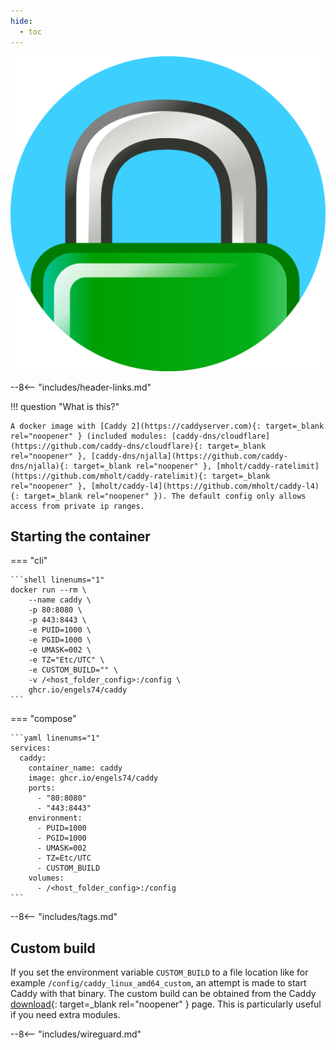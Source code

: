```yaml
---
hide:
  - toc
---
```


<div class="image-logo"><img src="/img/image-logos/caddy.svg" alt="logo"></div>

--8<-- "includes/header-links.md"

!!! question "What is this?"

    A docker image with [Caddy 2](https://caddyserver.com){: target=_blank rel="noopener" } (included modules: [caddy-dns/cloudflare](https://github.com/caddy-dns/cloudflare){: target=_blank rel="noopener" }, [caddy-dns/njalla](https://github.com/caddy-dns/njalla){: target=_blank rel="noopener" }, [mholt/caddy-ratelimit](https://github.com/mholt/caddy-ratelimit){: target=_blank rel="noopener" }, [mholt/caddy-l4](https://github.com/mholt/caddy-l4){: target=_blank rel="noopener" }). The default config only allows access from private ip ranges.

## Starting the container

=== "cli"

    ```shell linenums="1"
    docker run --rm \
        --name caddy \
        -p 80:8080 \
        -p 443:8443 \
        -e PUID=1000 \
        -e PGID=1000 \
        -e UMASK=002 \
        -e TZ="Etc/UTC" \
        -e CUSTOM_BUILD="" \
        -v /<host_folder_config>:/config \
        ghcr.io/engels74/caddy
    ```

=== "compose"

    ```yaml linenums="1"
    services:
      caddy:
        container_name: caddy
        image: ghcr.io/engels74/caddy
        ports:
          - "80:8080"
          - "443:8443"
        environment:
          - PUID=1000
          - PGID=1000
          - UMASK=002
          - TZ=Etc/UTC
          - CUSTOM_BUILD
        volumes:
          - /<host_folder_config>:/config
    ```

--8<-- "includes/tags.md"

## Custom build

If you set the environment variable `CUSTOM_BUILD` to a file location like for example `/config/caddy_linux_amd64_custom`, an attempt is made to start Caddy with that binary. The custom build can be obtained from the Caddy [download](https://caddyserver.com/download){: target=\_blank rel="noopener" } page. This is particularly useful if you need extra modules.

--8<-- "includes/wireguard.md"
